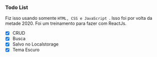 ### Todo List

Fiz isso usando somente `HTML, CSS e JavaScript `. Isso foi por volta da metade 2020. Foi um treinamento para fazer com ReactJs.

- [x] CRUD
- [x] Busca
- [x] Salvo no Localstorage
- [x] Tema Escuro
